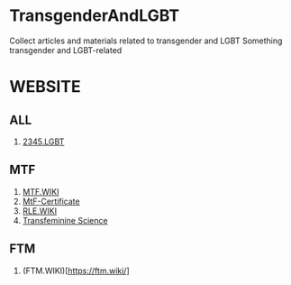 # TransgenderAndLGBT
Collect articles and materials related to transgender and LGBT 
Something transgender and LGBT-related

# WEBSITE
## ALL
1. [2345.LGBT](https://2345.lgbt/)
## MTF
1. [MTF.WIKI](https://mtf.wiki)
2. [MtF-Certificate](https://kasuganoharuku.github.io/MtF-Certificate/)
3. [RLE.WIKI](https://rle.wiki/)
4. [Transfeminine Science](https://tfsci.mtf.wiki/)

## FTM
1. (FTM.WIKI)[https://ftm.wiki/]
